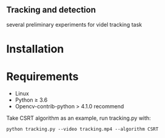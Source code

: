 ## Tracking and detection

several preliminary experiments for videl tracking task

# Installation
# Requirements
* Linux
* Python ≥ 3.6
* Opencv-contrib-python > 4.1.0 recommend

Take CSRT algorithm as an example, run tracking.py with:

```
python tracking.py --video tracking.mp4 --algorithm CSRT
```
